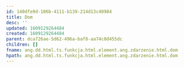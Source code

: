 ```yaml
---
id: 140dfe9d-106b-4111-b139-214d13c40984
title: Dom
desc: ''
updated: 1609129264484
created: 1609129264484
parent: dca726ae-5d62-496a-baf8-aa74c0d455dc
children: []
fname: ang.dd.html.ts.funkcja.html.element.ang.zdarzenie.html.dom
hpath: ang.dd.html.ts.funkcja.html.element.ang.zdarzenie.html.dom
---
```



